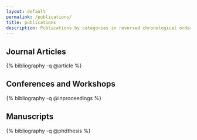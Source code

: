 ```yaml
---
layout: default
permalink: /publications/
title: publications
description: Publications by categories in reversed chronological order. Generated by jekyll-scholar.
---
```



## Journal Articles

{% bibliography -q @article %}

## Conferences and Workshops

{% bibliography -q @inproceedings %}

## Manuscripts

{% bibliography -q @phdthesis %}